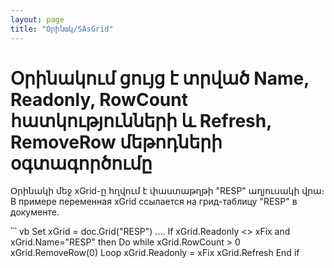 ```yaml
---
layout: page
title: "Օրինակ/SAsGrid"
---
```


# Օրինակում ցույց է տրված Name, Readonly, RowCount հատկությունների և Refresh, RemoveRow մեթոդների օգտագործումը

Օրինակի մեջ xGrid-ը հղվում է փաստաթղթի "RESP" աղյուսակի վրա։
В примере переменная xGrid ссылается на грид-таблицу &quot;RESP&quot; в документе.

՝՝՝ vb
Set xGrid = doc.Grid("RESP")
....
If xGrid.Readonly <> xFix and xGrid.Name="RESP" then
    Do while xGrid.RowCount > 0
       xGrid.RemoveRow(0)
    Loop
    xGrid.Readonly = xFix
    xGrid.Refresh
End if
```